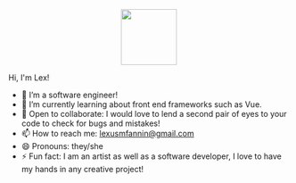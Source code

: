 <div id="header" align="center">
  <img src="https://media.giphy.com/media/R03zWv5p1oNSQd91EP/giphy.gif" width="100"/>
</div>




Hi, I'm Lex!

- 🔭 I’m a software engineer!
- 🌱 I’m currently learning about front end frameworks such as Vue.
- 🌱 Open to collaborate: I would love to lend a second pair of eyes to your code to check for bugs and mistakes! 
- 📫 How to reach me: lexusmfannin@gmail.com
- 😄 Pronouns: they/she
- ⚡ Fun fact: I am an artist as well as a software developer, I love to have my hands in any creative project!
